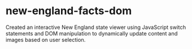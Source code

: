 # new-england-facts-dom
Created an interactive New England state viewer using JavaScript switch statements and DOM manipulation to dynamically update content and images based on user selection.
